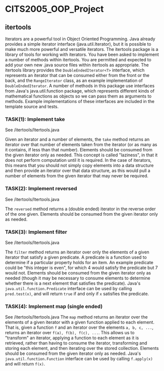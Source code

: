 # CITS2005_OOP_Project

## itertools
Iterators are a powerful tool in Object Oriented Programming. Java already
provides a simple iterator interface (java.util.Iterator), but it is possible to make
much more powerful and versatile iterators. The itertools package is a library of
tools for working with iterators. You have been asked to implement a number of
methods within itertools. You are permitted and expected to add your own new
.java source files within itertools as appropriate.
The itertools library provides the `DoubleEndedIterator<T>` interface, which
represents an iterator that can be consumed either from the front or the back, and
the `RangeIterator` class, as an example implementation of
`DoubleEndedIterator`.
A number of methods in this package use interfaces from Java's java.util.function
package, which represents different kinds of mathematical functions as objects so
we can pass them as arguments to methods. Example implementations of these
interfaces are included in the template source and tests.


### TASK(1): Implement take

See /itertools/Itertools.java

Given an iterator and a number of elements, the `take` method returns an iterator
over that number of elements taken from the iterator (or as many as it contains, if
less than that number).
Elements should be consumed from the given iterator only as needed.
This concept is called "laziness", in that it does not perform computation until it is
required. In the case of iterators, this means that you should not simply copy
elements into a data structure and then provide an iterator over that data structure,
as this would pull a number of elements from the given iterator that may never be
required.


### TASK(2): Implement reversed

See /itertools/Itertools.java

The `reversed` method returns a (double ended) iterator in the reverse order of the one given.
Elements should be consumed from the given iterator only as needed.


### TASK(3): Implement filter

See /itertools/Itertools.java

The `filter` method returns an iterator over only the elements of a given iterator that
satisfy a given predicate. A predicate is a function used to determine if a particular
property holds for an item. An example predicate could be "this integer is even", for
which 4 would satisfy the predicate but 7 would not.
Elements should be consumed from the given iterator only as needed (though it
may be necessary to consume elements to determine whether there is a next
element that satisfies the predicate).
Java's `java.util.function.Predicate` interface can be used by calling `pred.test(x)`,
and will return `true` if and only if `x` satisfies the predicate.

### TASK(4): Implement map (single ended)

See /itertools/Itertools.java
The `map` method returns an iterator over the elements of a given iterator with a
given function applied to each element.
That is, given a function `f` and an iterator over the elements `a, b, c, ...`, returns
an iterator over `f(a), f(b), f(c), ...`.
This allows us to "transform" an iterator, applying a function to each element as it
is retrieved, rather than having to consume the iterator, transforming and storing
each element, and then iterating over the stored collection.
Elements should be consumed from the given iterator only as needed.
Java's `java.util.function.Function` interface can be used by calling `f.apply(x)` and
will return `f(x)`.

